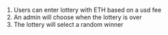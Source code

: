 1. Users can enter lottery with ETH based on a usd fee
2. An admin will choose when the lottery is over
3. The lottery will select a random winner

